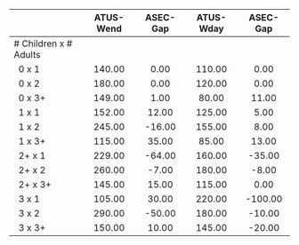 
|                      |    ATUS-Wend |     ASEC-Gap |    ATUS-Wday |     ASEC-Gap |
| -------------------- | :----------: | :----------: | :----------: | :----------: |
| # Children x # Adults |              |              |              |              |
| &nbsp;&nbsp;0 x 1    |       140.00 |         0.00 |       110.00 |         0.00 |
| &nbsp;&nbsp;0 x 2    |       180.00 |         0.00 |       120.00 |         0.00 |
| &nbsp;&nbsp;0 x 3+   |       149.00 |         1.00 |        80.00 |        11.00 |
| &nbsp;&nbsp;1 x 1    |       152.00 |        12.00 |       125.00 |         5.00 |
| &nbsp;&nbsp;1 x 2    |       245.00 |       -16.00 |       155.00 |         8.00 |
| &nbsp;&nbsp;1 x 3+   |       115.00 |        35.00 |        85.00 |        13.00 |
| &nbsp;&nbsp;2+ x 1   |       229.00 |       -64.00 |       160.00 |       -35.00 |
| &nbsp;&nbsp;2+ x 2   |       260.00 |        -7.00 |       180.00 |        -8.00 |
| &nbsp;&nbsp;2+ x 3+  |       145.00 |        15.00 |       115.00 |         0.00 |
| &nbsp;&nbsp;3 x 1    |       105.00 |        30.00 |       220.00 |      -100.00 |
| &nbsp;&nbsp;3 x 2    |       290.00 |       -50.00 |       180.00 |       -10.00 |
| &nbsp;&nbsp;3 x 3+   |       150.00 |        10.00 |       145.00 |       -20.00 |

